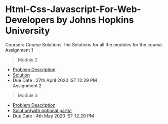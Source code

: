# Html-Css-Javascript-For-Web-Developers by Johns Hopkins University
Coursera Course Solutions
The Solutions for all the modules for the course.<br />
Assignment 1 <br />
> Module 2
* [Problem Description](https://github.com/jhu-ep-coursera/fullstack-course4/blob/master/assignments/assignment2/Assignment-2.md)
* [Solution](https://atharva1701.github.io/Html-Css-Javascript-For-Web-Developers/module2-solution)
* Due Date : 27th April 2020 IST 12.29 PM <br />
Assignment 2 <br />
> Module 3
* [Problem Description](https://github.com/jhu-ep-coursera/fullstack-course4/blob/master/assignments/assignment3/Assignment-3.md)
* [Solution(with optional parts)](https://atharva1701.github.io/Html-Css-Javascript-For-Web-Developers/module3-solution)
* Due Date : 4th May 2020 IST 12.29 PM 
